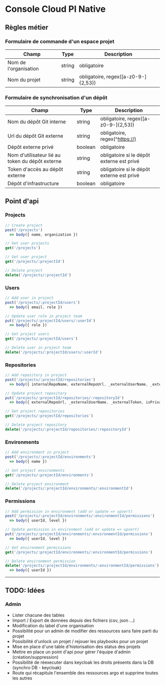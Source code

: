 # Console Cloud PI Native

## Règles métier

### Formulaire de commande d'un espace projet

| Champ                 | Type   | Description                         |
| --------------------- | ------ | ----------------------------------- |
| Nom de l'organisation | string | obligatoire                         |
| Nom du projet         | string | obligatoire, regex([a-z0-9-]{2,53}) |

### Formulaire de synchronisation d'un dépôt

| Champ                                           | Type    | Description                               |
| ----------------------------------------------- | ------- | ----------------------------------------- |
| Nom du dépôt Git interne                        | string  | obligatoire, regex([a-z0-9-]{2,53})       |
| Url du dépôt Git externe                        | string  | obligatoire, regex(^<https://)>             |
| Dépôt externe privé                             | boolean | obligatoire                               |
| Nom d'utilisateur lié au token du dépôt externe | string  | obligatoire si le dépôt externe est privé |
| Token d'accès au dépôt externe                  | string  | obligatoire si le dépôt externe est privé |
| Dépôt d'infrastructure                          | boolean | obligatoire                               |

## Point d'api

### Projects

```js
// Create project
post('/projects')
  => body({ name, organization })

// Get user projects
get('/projects')

// Get user project
get('/projects/:projectId')

// Delete project
delete('/projects/:projectId')
```

### Users

```js
// Add user in project
post('/projects/:projectId/users')
  => body({ email, role })

// Update user role in project team
put('/projects/:projectId/users/:userId')
  => body({ role })

// Get project users
get('/projects/:projectId/users')

// Delete user in project team
delete('/projects/:projectId/users/:userId')
```

### Repositories

```js
// Add repository in project
post('/projects/:projectId/repositories')
  => body({ internalRepoName, externalRepoUrl, _externalUserName, _externalToken, isInfra, isPrivate })

// Update project repository
put('/projects/:projectId/repositories/:repositoryId')
  => body({ externalRepoUrl, _externalUserName, _externalToken, isPrivate })

// Get project repositories
get('/projects/:projectId/repositories')

// Delete project repository
delete('/projects/:projectId/repositories/:repositoryId')
```

### Environments

```js
// Add environment in project
post('/projects/:projectId/environments')
  => body({ name })

// Get project environments
get('/projects/:projectId/environments')

// Delete project environment
delete('/projects/:projectId/environments/:environmentId')
```

### Permissions

```js
// Add permission in environment (add or update => upsert)
post('/projects/:projectId/environments/:environmentId/permissions')
  => body({ userId, level })

// Update permission in environment (add or update => upsert)
put('/projects/:projectId/environments/:environmentId/permissions')
  => body({ userId, level })

// Get environment permissions
get('/projects/:projectId/environments/:environmentId/permissions')

// Delete environment permission
delete('/projects/:projectId/environments/:environmentId/permissions')
  => body({ userId })
```

---

## TODO: Idées

### Admin

- Lister chacune des tables
- Import / Export de données depuis des fichiers (csv, json ...)
- Modification du label d'une organisation
- Possibilité pour un admin de modifier des ressources sans faire parti du projet
- Possibilité d'unlock un projet / rejouer les playbooks pour un projet
- Mise en place d'une table d'historisation des status des projets
- Mettre en place un point d'api pour gérer l'équipe d'admin (création/suppression)
- Possibilité de réexecuter dans keycloak les droits présents dans la DB (synchro DB - keycloak)
- Route qui récapitule l'ensemble des ressources argo et supprime toutes les autres
